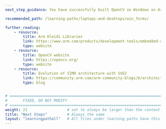 ```yaml
---
next_step_guidance: You have successfully built OpenCV on Windows on Arm using MSVC/Clang. You might be interested in how to create Windows Forms applications on Windows on Arm.

recommended_path: /learning-paths/laptops-and-desktops/win_forms/

further_reading:
    - resource:
        title: Arm Kleidi Libraries
        link: https://www.arm.com/products/development-tools/embedded-and-software/kleidi-libraries
        type: website
    - resource:
        title: OpenCV website
        link: https://opencv.org/
        type: website
    - resource:
        title: Evolution of SIMD architecture with SVE2 
        link: https://community.arm.com/arm-community-blogs/b/architectures-and-processors-blog/posts/sve2
        type: blog


# ================================================================================
#       FIXED, DO NOT MODIFY
# ================================================================================
weight: 21                  # set to always be larger than the content in this path, and one more than 'review'
title: "Next Steps"         # Always the same
layout: "learningpathall"   # All files under learning paths have this same wrapper
---
```

